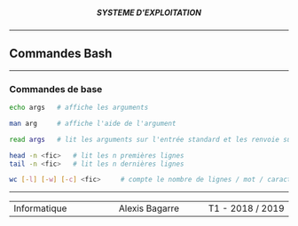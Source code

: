 <h5 style="text-align: center"> SYSTEME D'EXPLOITATION </h5>

------

## **Commandes Bash**

------

### Commandes de base

```bash
echo args 	# affiche les arguments
```

```bash
man arg 	# affiche l'aide de l'argument
```

```bash
read args	# lit les arguments sur l'entrée standard et les renvoie sur la 			sortie standard
```

```bash
head -n	<fic>	# lit les n premières lignes
tail -n	<fic>	# lit les n dernières lignes
```

```bash
wc [-l] [-w] [-c] <fic>		# compte le nombre de lignes / mot / caractères
```



------

<table width="90%">
<tr>
<td style="width: 30%; text-align: left; background:transparent; border:0;">Informatique</td>
<td style="width: 30%; text-align: center; background:transparent; border:0;">Alexis Bagarre</td>
<td style="width: 30%; text-align: right; background:transparent; border:0;">T1 - 2018 / 2019</td>
</tr>
</table>